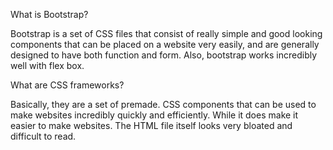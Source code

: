 What is Bootstrap? 

 Bootstrap is a set of CSS files that consist of really simple and good looking components that can be placed on a website very easily, and are generally designed to have both function and form. Also, bootstrap works incredibly well with flex box. 

What are CSS frameworks?

 Basically, they are a set of premade. CSS components that can be used to make websites incredibly quickly and efficiently. While it does make it easier to make websites. The HTML file itself looks very bloated and difficult to read.

